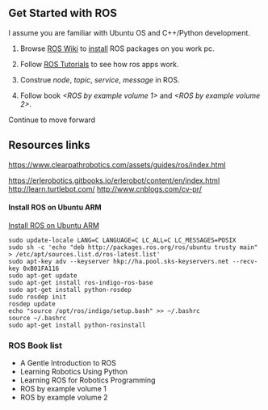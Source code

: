 ---
---

## Get Started with ROS

I assume you are familiar with Ubuntu OS and C++/Python development.

1. Browse [ROS Wiki](http://wiki.ros.org/) to [install](http://wiki.ros.org/ROS/Installation) ROS packages on you work pc.

2. Follow [ROS Tutorials](http://wiki.ros.org/ROS/Tutorials) to see how ros apps work.

3. Construe *node*, *topic*, *service*, *message* in ROS.

4. Follow book *<ROS by example volume 1>* and *<ROS by example volume 2>*.

Continue to move forward



## Resources links


https://www.clearpathrobotics.com/assets/guides/ros/index.html

https://erlerobotics.gitbooks.io/erlerobot/content/en/index.html
http://learn.turtlebot.com/
http://www.cnblogs.com/cv-pr/

#### Install ROS on Ubuntu ARM


[Install ROS on Ubuntu ARM](http://wiki.ros.org/indigo/Installation/UbuntuARM)

	sudo update-locale LANG=C LANGUAGE=C LC_ALL=C LC_MESSAGES=POSIX
	sudo sh -c 'echo "deb http://packages.ros.org/ros/ubuntu trusty main" > /etc/apt/sources.list.d/ros-latest.list'
	sudo apt-key adv --keyserver hkp://ha.pool.sks-keyservers.net --recv-key 0xB01FA116
	sudo apt-get update
	sudo apt-get install ros-indigo-ros-base
	sudo apt-get install python-rosdep
	sudo rosdep init
	rosdep update
	echo "source /opt/ros/indigo/setup.bash" >> ~/.bashrc
	source ~/.bashrc
	sudo apt-get install python-rosinstall


### ROS Book list

* A Gentle Introduction to ROS
* Learning Robotics Using Python
* Learning ROS for Robotics Programming
* ROS by example volume 1
* ROS by example volume 2